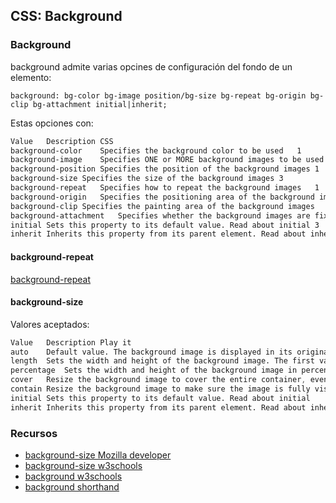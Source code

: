## CSS: Background

### Background

background admite varias opcines de configuración del fondo de un elemento:

```
background: bg-color bg-image position/bg-size bg-repeat bg-origin bg-clip bg-attachment initial|inherit;
```

Estas opciones con:

``` css
Value	Description	CSS
background-color	Specifies the background color to be used	1
background-image	Specifies ONE or MORE background images to be used	1
background-position	Specifies the position of the background images	1
background-size	Specifies the size of the background images	3
background-repeat	Specifies how to repeat the background images	1
background-origin	Specifies the positioning area of the background images	3
background-clip	Specifies the painting area of the background images	3
background-attachment	Specifies whether the background images are fixed or scrolls with the rest of the page	1
initial	Sets this property to its default value. Read about initial	3
inherit	Inherits this property from its parent element. Read about inherit	2ss

```

#### background-repeat

[background-repeat](https://www.w3schools.com/cssref/pr_background-repeat.asp)

#### background-size

Valores aceptados:

``` css
Value	Description	Play it
auto	Default value. The background image is displayed in its original size	
length	Sets the width and height of the background image. The first value sets the width, the second value sets the height. If only one value is given, the second is set to "auto". Read about length units	
percentage	Sets the width and height of the background image in percent of the parent element. The first value sets the width, the second value sets the height. If only one value is given, the second is set to "auto"	
cover	Resize the background image to cover the entire container, even if it has to stretch the image or cut a little bit off one of the edges	
contain	Resize the background image to make sure the image is fully visible	
initial	Sets this property to its default value. Read about initial	
inherit	Inherits this property from its parent element. Read about inherit
```

### Recursos

 + [background-size Mozilla developer](https://developer.mozilla.org/en-US/docs/Web/CSS/CSS_Backgrounds_and_Borders/Resizing_background_images)
 + [background-size w3schools](https://www.w3schools.com/cssref/css3_pr_background-size.asp)
 + [background w3schools](https://www.w3schools.com/cssref/css3_pr_background.asp)
 + [background shorthand](https://www.w3schools.com/css/css_background_shorthand.asp)